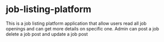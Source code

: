 # job-listing-platform
This is a job listing platform application that allow 
users read all job openings and 
can get more details on specific one.
Admin can post a job
delete a job post
and update a job post
